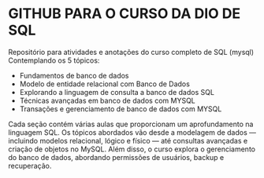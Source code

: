 # GITHUB PARA O CURSO DA DIO DE SQL

Repositório para atividades e anotações do curso completo de SQL (mysql) 
Contemplando os 5 tópicos:
- Fundamentos de banco de dados
- Modelo de entidade relacional com Banco de Dados
- Explorando a linguagem de consulta a banco de dados SQL
- Técnicas avançadas em banco de dados com MYSQL
- Transações e gerenciamento de banco de dados com MYSQL

Cada seção contém várias aulas que proporcionam um aprofundamento na linguagem SQL. Os tópicos abordados vão desde a modelagem de dados — incluindo modelos relacional, lógico e físico — até consultas avançadas e criação de objetos no MySQL. Além disso, o curso explora o gerenciamento do banco de dados, abordando permissões de usuários, backup e recuperação.
